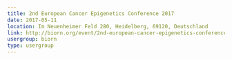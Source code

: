 ```yaml
---
title: 2nd European Cancer Epigenetics Conference 2017
date: 2017-05-11
location: Im Neuenheimer Feld 280, Heidelberg, 69120, Deutschland
link: http://biorn.org/event/2nd-european-cancer-epigenetics-conference-2017/
usergroup: biorn
type: usergroup
---
```

